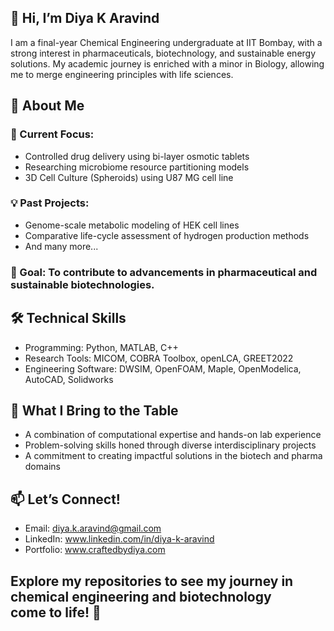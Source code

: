 ## 👋 Hi, I’m Diya K Aravind
I am a final-year Chemical Engineering undergraduate at IIT Bombay, with a strong interest in pharmaceuticals, biotechnology, and sustainable energy solutions. 
My academic journey is enriched with a minor in Biology, allowing me to merge engineering principles with life sciences.

## 🔬 About Me
### 🌱 Current Focus: 
- Controlled drug delivery using bi-layer osmotic tablets
- Researching microbiome resource partitioning models
- 3D Cell Culture (Spheroids) using U87 MG cell line
### 💡 Past Projects:
- Genome-scale metabolic modeling of HEK cell lines
- Comparative life-cycle assessment of hydrogen production methods
- And many more...
### 🎯 Goal: To contribute to advancements in pharmaceutical and sustainable biotechnologies.

## 🛠 Technical Skills
- Programming: Python, MATLAB, C++
- Research Tools: MICOM, COBRA Toolbox, openLCA, GREET2022
- Engineering Software: DWSIM, OpenFOAM, Maple, OpenModelica, AutoCAD, Solidworks

## 🌟 What I Bring to the Table
- A combination of computational expertise and hands-on lab experience
- Problem-solving skills honed through diverse interdisciplinary projects
- A commitment to creating impactful solutions in the biotech and pharma domains

## 📫 Let’s Connect!
- Email: diya.k.aravind@gmail.com
- LinkedIn: www.linkedin.com/in/diya-k-aravind
- Portfolio: www.craftedbydiya.com

## Explore my repositories to see my journey in chemical engineering and biotechnology come to life! 🚀


